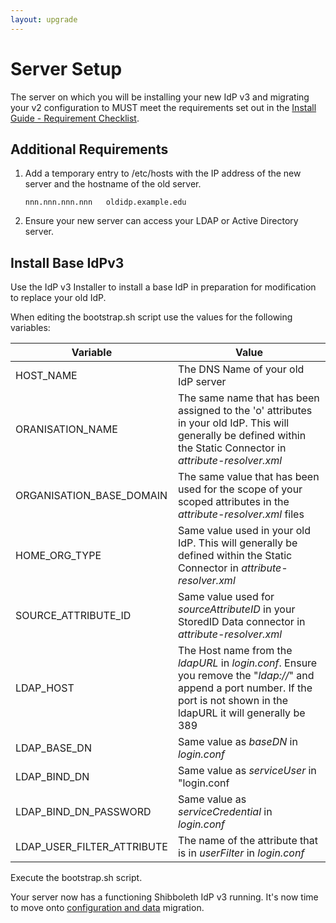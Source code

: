 ```yaml
---
layout: upgrade
---
```


# Server Setup #
The server on which you will be installing your new IdP v3 and migrating your v2 configuration to MUST meet the requirements set out in the [Install Guide - Requirement Checklist](http://ausaccessfed.github.io/shibboleth-idp-installer/requirements-checklist.html "Requirements Checklist").

## Additional Requirements ##
1. Add a temporary entry to /etc/hosts with the IP address of the new server and the hostname of the old server.

     `nnn.nnn.nnn.nnn   oldidp.example.edu`
 
2. Ensure your new server can access your LDAP or Active Directory server.

## Install Base IdPv3

Use the IdP v3 Installer to install a base IdP in preparation for modification to replace your old IdP.

When editing the bootstrap.sh script use the values for the following variables:

| Variable | Value |
| -------- | ----- |
| HOST_NAME | The DNS Name of your old IdP server |
| ORANISATION_NAME | The same name that has been assigned to the 'o' attributes in your old IdP. This will generally be defined within the Static Connector in *attribute-resolver.xml* |
| ORGANISATION_BASE_DOMAIN | The same value that has been used for the scope of your scoped attributes in the *attribute-resolver.xml* files
| HOME_ORG_TYPE | Same value used in your old IdP. This will generally be defined within the Static Connector in *attribute-resolver.xml* |
| SOURCE_ATTRIBUTE_ID | Same value used for *sourceAttributeID* in your StoredID Data connector in *attribute-resolver.xml* |
| LDAP_HOST | The Host name from the *ldapURL* in *login.conf*. Ensure you remove the "*ldap://*" and append a port number. If the port is not shown in the ldapURL it will generally be 389 |
| LDAP_BASE_DN | Same value as *baseDN* in *login.conf* |
| LDAP_BIND_DN | Same value as *serviceUser* in "login.conf |
| LDAP_BIND_DN_PASSWORD | Same value as *serviceCredential* in *login.conf* |
| LDAP_USER_FILTER_ATTRIBUTE | The name of the attribute that is in *userFilter* in *login.conf* |


Execute the bootstrap.sh script.

Your server now has a functioning Shibboleth IdP v3 running. It's now time to move onto [configuration and data](config-and-data.html) migration.
 